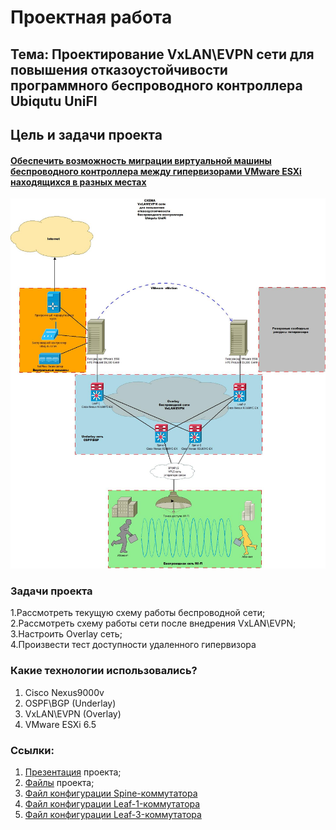 # Проектная работа

## Тема: Проектирование VxLAN\EVPN сети для повышения отказоустойчивости программного беспроводного контроллера Ubiqutu UniFI 
## Цель и задачи проекта
#### <u>**Обеспечить возможность миграции виртуальной машины беспроводного контроллера между гипервизорами VMware ESXi  находящихся в разных местах**</u><br>

![Схема сети](https://github.com/DeLFI901/OTUS_NETWORK_DATACENTER/blob/main/LABS/PROJECT/Proejct.jpeg?raw=true "Схема организации подключения")

### Задачи проекта 
1.Рассмотреть текущую схему работы беспроводной сети;<br>
2.Рассмотреть схему работы сети после внедрения VxLAN\EVPN;<br>
3.Настроить Overlay сеть;<br>
4.Произвести тест доступности удаленного гипервизора 


### Какие технологии использовались?
1. Cisco Nexus9000v 
2. OSPF\BGP (Underlay)
3. VxLAN\EVPN (Overlay)
4. VMware ESXi 6.5

### Ссылки:
1. [Презентация](https://github.com/DeLFI901/OTUS_NETWORK_DATACENTER/blob/main/LABS/PROJECT/%D0%9F%D1%80%D0%BE%D0%B5%D0%BA%D1%82%D0%B8%D1%80%D0%BE%D0%B2%D0%B0%D0%BD%D0%B8%D0%B5%20VxLAN-EVPN%20%D1%81%D0%B5%D1%82%D0%B8%20%D0%B4%D0%BB%D1%8F%20%D0%BF%D0%BE%D0%B2%D1%8B%D1%88%D0%B5%D0%BD%D0%B8%D1%8F%20%D0%BE%D1%82%D0%BA%D0%B0%D0%B7%D0%BE%D1%83%D1%81%D1%82%D0%BE%D0%B9%D1%87%D0%B8%D0%B2%D0%BE%D1%81%D1%82%D0%B8%20%D0%BF%D1%80%D0%BE%D0%B3%D1%80%D0%B0%D0%BC%D0%BC%D0%BD%D0%BE%D0%B3%D0%BE%20%D0%B1%D0%B5%D1%81%D0%BF%D1%80%D0%BE%D0%B2%D0%BE%D0%B4%D0%BD%D0%BE%D0%B3%D0%BE%20%D0%BA%D0%BE%D0%BD%D1%82%D1%80%D0%BE%D0%BB%D0%BB%D0%B5%D1%80%D0%B0%20Ubiqutu%20UniFI.pptx "Проектирование VxLAN\EVPN сети для повышения отказоустойчивости программного беспроводного контроллера Ubiqutu UniFi
") проекта;
2. [Файлы](https://github.com/DeLFI901/OTUS_NETWORK_DATACENTER/blob/main/LABS/PROJECT/_Exports_unetlab_export-20250513-201541.zip "EVE-NG проект") проекта;
3. [Файл конфигурации Spine-коммутатора](https://github.com/DeLFI901/OTUS_NETWORK_DATACENTER/blob/main/LABS/PROJECT/Spine-1.txt)
4. [Файл конфигурации Leaf-1-коммутатора](https://github.com/DeLFI901/OTUS_NETWORK_DATACENTER/blob/main/LABS/PROJECT/Leaf-1.txt)
5. [Файл конфигурации Leaf-3-коммутатора](https://github.com/DeLFI901/OTUS_NETWORK_DATACENTER/blob/main/LABS/PROJECT/Leaf-3.txt)